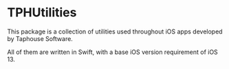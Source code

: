 # TPHUtilities

This package is a collection of utilities used throughout iOS apps developed by Taphouse Software.

All of them are written in Swift, with a base iOS version requirement of iOS 13.
